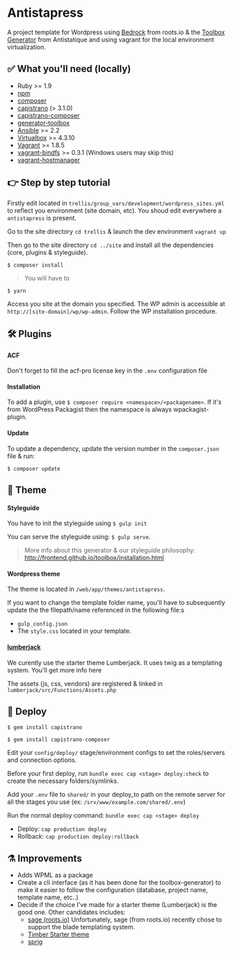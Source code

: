 # Antistapress
A project template for Wordpress using [Bedrock](https://github.com/roots/bedrock) from roots.io & the [Toolbox Generator](https://github.com/frontend/generator-toolbox) from Antistatique and using vagrant for the local environment virtualization.

## ✅ What you'll need (locally)
* Ruby >= 1.9
* [npm](https://nodejs.org/en/download/)
* [composer](https://getcomposer.org/doc/00-intro.md#installation-linux-unix-osx)
* [capistrano](https://github.com/capistrano/capistrano) (> 3.1.0)
* [capistrano-composer](https://github.com/capistrano/composer)
* [generator-toolbox](https://github.com/frontend/generator-toolbox)
* [Ansible](http://docs.ansible.com/ansible/intro_installation.html#latest-releases-via-pip) >= 2.2
* [Virtualbox](https://www.virtualbox.org/wiki/Downloads) >= 4.3.10
* [Vagrant](https://www.vagrantup.com/downloads.html) >= 1.8.5
* [vagrant-bindfs](https://github.com/gael-ian/vagrant-bindfs#installation) >= 0.3.1 (Windows users may skip this)
* [vagrant-hostmanager](https://github.com/smdahlen/vagrant-hostmanager#installation)

## 👉 Step by step tutorial
Firstly edit located in `trellis/group_vars/development/wordpress_sites.yml` to reflect you environment (site domain, etc). You shoud edit everywhere a `antistapress` is present.

Go to the site directory `cd trellis` & launch the dev environment `vagrant up`

Then go to the site directory `cd ../site` and install all the dependencies (core, plugins & styleguide).

`$ composer install`

> You will have to 

`$ yarn`

Access you site at the domain you specified. The WP admin is accessible at `http://[site-domain]/wp/wp-admin`. Follow the WP installation procedure.

## 🛠 Plugins
#### ACF 
Don't forget to fill the acf-pro license key in the `.env` configuration file

#### Installation
To add a plugin, use `$ composer require <namespace>/<packagename>`. 
If it's from WordPress Packagist then the namespace is always wpackagist-plugin.

#### Update
To update a dependency, update the version number in the `composer.json` file & run:

`$ composer update`

## 💄 Theme

#### Styleguide
You have to init the styleguide using
`$ gulp init`

You can serve the styleguide using:
`$ gulp serve`.

> More info about this generator & our styleguide philosophy: http://frontend.github.io/toolbox/installation.html

#### Wordpress theme
The theme is located in `/web/app/themes/antistapress`.

If you want to change the template folder name, you'll have to subsequently update the the filepath/name referenced in the following file:s
- `gulp_config.json`
- The `style.css` located in your template.

#### [lumberjack](https://github.com/Rareloop/lumberjack)
We curently use the starter theme Lumberjack. It uses twig as a templating system. You'll get more info here 

The assets (js, css, vendors) are registered & linked in `lumberjack/src/Functions/Assets.php`


## 🚀 Deploy 
`$ gem install capistrano`

`$ gem install capistrano-composer`

Edit your `config/deploy/` stage/environment configs to set the roles/servers and connection options.

Before your first deploy, run `bundle exec cap <stage> deploy:check` to create the necessary folders/symlinks.

Add your `.env` file to `shared/` in your deploy_to path on the remote server for all the stages you use (ex: `/srv/www/example.com/shared/.env`)

Run the normal deploy command: `bundle exec cap <stage> deploy`

* Deploy: `cap production deploy`
* Rollback: `cap production deploy:rollback`

## ⚗ Improvements 
- Adds WPML as a package
- Create a cli interface (as it has been done for the toolbox-generator) to make it easier to follow the configuration (database, project name, template name, etc..)
- Decide if the choice I've made for a starter theme (Lumberjack) is the good one. Other candidates includes:
  - [sage (roots.io)](https://roots.io/sage/) Unfortunately, sage (from roots.io) recently chose to support the blade templating system.
  - [Timber Starter theme](https://github.com/timber/starter-theme)
  - [sprig](https://github.com/zach-adams/sprig)

